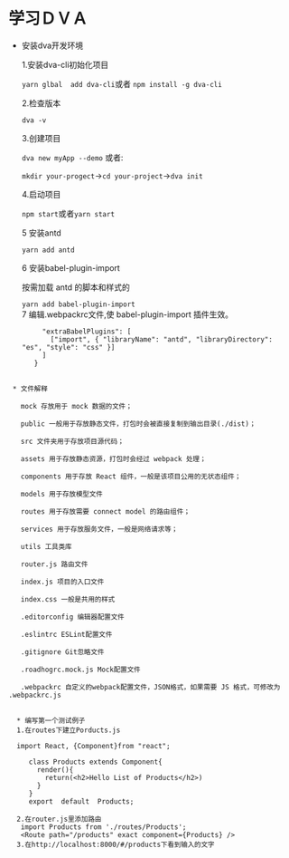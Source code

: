 # 学习ＤＶＡ
* 安装dva开发环境　

  1.安装dva-cli初始化项目 
  
  ```yarn glbal  add dva-cli```或者
  ``npm install -g dva-cli``
  
  2.检查版本 
  
   ```dva -v```
  
  3.创建项目 
  
  ```dva new myApp --demo```
  或者:
  
  ```mkdir your-progect```->```cd your-project```->```dva init```
  
  4.启动项目 
  
  ```npm start```或者```yarn start```  
  
  5 安装antd 
 
    ```yarn add antd```  
    
  6 安装babel-plugin-import  
  
  按需加载 antd 的脚本和样式的 
  
  ```yarn add babel-plugin-import```  
  7 编辑.webpackrc文件,使 babel-plugin-import 插件生效。
  ```{
       "extraBabelPlugins": [
         ["import", { "libraryName": "antd", "libraryDirectory": "es", "style": "css" }]
       ]
     }
```

 * 文件解释  
 
   mock 存放用于 mock 数据的文件；
  
   public 一般用于存放静态文件，打包时会被直接复制到输出目录(./dist)； 
   
   src 文件夹用于存放项目源代码；
  
   assets 用于存放静态资源，打包时会经过 webpack 处理； 
  
   components 用于存放 React 组件，一般是该项目公用的无状态组件； 
  
   models 用于存放模型文件 
  
   routes 用于存放需要 connect model 的路由组件； 
  
   services 用于存放服务文件，一般是网络请求等； 
  
   utils 工具类库 
  
   router.js 路由文件 
   
   index.js 项目的入口文件 
  
   index.css 一般是共用的样式
  
   .editorconfig 编辑器配置文件
  
   .eslintrc ESLint配置文件 
   
   .gitignore Git忽略文件 
  
   .roadhogrc.mock.js Mock配置文件 
  
   .webpackrc 自定义的webpack配置文件，JSON格式，如果需要 JS 格式，可修改为 .webpackrc.js
  
 
  * 编写第一个测试例子
  1.在routes下建立Porducts.js
  
  import React, {Component}from "react"; 

     class Products extends Component{
       render(){
         return(<h2>Hello List of Products</h2>)
       }
     }
     export  default  Products;
     
  2.在router.js里添加路由
   import Products from './routes/Products';
   <Route path="/products" exact component={Products} />
  3.在http://localhost:8000/#/products下看到输入的文字
